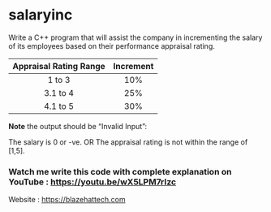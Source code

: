 # salaryinc

Write a C++ program that will assist the company in incrementing the salary of its employees based on their performance appraisal rating.

| Appraisal Rating Range 	| Increment 	|
|:-:	|:-:	|
| 1 to 3 	| 10% 	|
| 3.1 to 4 	| 25% 	|
| 4.1 to 5 	| 30% 	|

**Note** the output should be “Invalid Input”: 

The salary is 0 or -ve.
OR 
The appraisal rating is not within the range of [1,5].


### Watch me write this code with complete explanation on YouTube : https://youtu.be/wX5LPM7rIzc


Website : https://blazehattech.com
